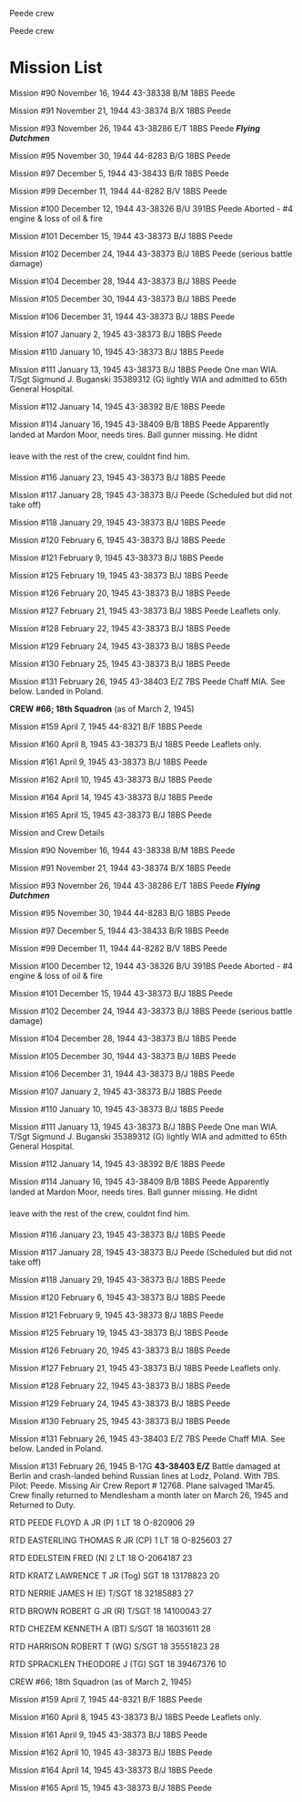 





Peede crew






 




Peede crew

# Mission List

Mission #90 November 16, 1944 43-38338 B/M 18BS Peede

Mission #91 November 21, 1944 43-38374 B/X 18BS Peede

Mission #93 November 26, 1944 43-38286 E/T 18BS Peede ***Flying
Dutchmen***

Mission #95 November 30, 1944 44-8283 B/G 18BS Peede

Mission #97 December 5, 1944 43-38433 B/R 18BS Peede

Mission #99 December 11, 1944 44-8282 B/V 18BS Peede

Mission #100 December 12, 1944 43-38326 B/U 391BS
Peede Aborted \- #4 engine \& loss of oil \&
fire

Mission #101 December 15, 1944 43-38373 B/J 18BS Peede

Mission #102 December 24, 1944 43-38373 B/J 18BS Peede
(serious battle damage)

Mission #104 December 28, 1944 43-38373 B/J 18BS Peede

Mission #105 December 30, 1944 43-38373 B/J 18BS Peede

Mission #106 December 31, 1944 43-38373 B/J 18BS Peede

Mission #107 January 2, 1945 43-38373 B/J 18BS Peede

Mission #110 January 10, 1945 43-38373 B/J 18BS Peede

Mission #111 January 13, 1945 43-38373 B/J 18BS
Peede
One man WIA. T/Sgt Sigmund J. Buganski 35389312 (G) lightly WIA and admitted to
65th General Hospital.

Mission #112 January 14, 1945 43-38392 B/E 18BS Peede

Mission #114
January 16, 1945 43-38409 B/B 18BS
Peede
Apparently landed at Mardon Moor, needs tires. Ball gunner missing. He didnt

leave with the
rest of the crew, couldnt find him.

Mission #116 January 23, 1945 43-38373 B/J 18BS Peede

Mission #117 January 28, 1945 43-38373 B/J
Peede
(Scheduled but did not take off)

Mission #118 January 29, 1945 43-38373 B/J 18BS Peede

Mission #120 February 6, 1945 43-38373 B/J 18BS Peede

Mission #121 February 9, 1945 43-38373 B/J 18BS Peede

Mission #125 February 19, 1945 43-38373 B/J 18BS Peede

Mission #126 February 20, 1945 43-38373 B/J 18BS Peede

Mission #127 February 21, 1945 43-38373 B/J 18BS
Peede Leaflets
only.

Mission #128 February 22, 1945 43-38373 B/J 18BS Peede

Mission #129 February 24, 1945 43-38373 B/J 18BS Peede

Mission #130 February 25, 1945 43-38373 B/J 18BS Peede

Mission #131 February 26, 1945 43-38403 E/Z 7BS
Peede
Chaff MIA. See below. Landed in Poland.

**CREW #66; 18th Squadron** (as of March 2,
1945\)

Mission #159 April 7, 1945 44-8321 B/F 18BS Peede

Mission #160 April 8, 1945 43-38373 B/J 18BS
Peede Leaflets only.

Mission #161 April 9, 1945 43-38373 B/J 18BS Peede

Mission #162 April 10, 1945 43-38373 B/J 18BS Peede

Mission #164 April 14, 1945 43-38373 B/J 18BS Peede

Mission #165 April 15, 1945 43-38373 B/J 18BS Peede

Mission
and Crew Details

Mission #90 November 16, 1944 43-38338 B/M 18BS Peede

Mission #91 November 21, 1944 43-38374 B/X 18BS Peede

Mission #93 November 26, 1944 43-38286 E/T 18BS Peede ***Flying
Dutchmen*** 

Mission #95 November 30, 1944 44-8283 B/G 18BS Peede

Mission #97 December 5, 1944 43-38433 B/R 18BS Peede

Mission #99 December 11, 1944 44-8282 B/V 18BS Peede

Mission #100 December 12, 1944 43-38326 B/U 391BS
Peede Aborted \- #4 engine \& loss of oil \&
fire

Mission #101 December 15, 1944 43-38373 B/J 18BS Peede

Mission #102 December 24, 1944 43-38373 B/J 18BS Peede
(serious battle damage)

Mission #104 December 28, 1944 43-38373 B/J 18BS Peede

Mission #105 December 30, 1944 43-38373 B/J 18BS Peede

Mission #106 December 31, 1944 43-38373 B/J 18BS Peede

Mission #107 January 2, 1945 43-38373 B/J 18BS Peede

Mission #110 January 10, 1945 43-38373 B/J 18BS Peede

Mission #111 January 13, 1945 43-38373 B/J 18BS
Peede
One man WIA. T/Sgt Sigmund J. Buganski 35389312 (G) lightly WIA and admitted to
65th General Hospital.

Mission #112 January 14, 1945 43-38392 B/E 18BS Peede

Mission #114
January 16, 1945 43-38409 B/B 18BS Peede
Apparently landed at Mardon Moor, needs tires. Ball gunner missing. He didnt

leave with the
rest of the crew, couldnt find him.

Mission #116 January 23, 1945 43-38373 B/J 18BS Peede

Mission #117 January 28, 1945 43-38373 B/J
Peede
(Scheduled but did not take off)

Mission #118 January 29, 1945 43-38373 B/J 18BS Peede

Mission #120 February 6, 1945 43-38373 B/J 18BS Peede

Mission #121 February 9, 1945 43-38373 B/J 18BS Peede

Mission #125 February 19, 1945 43-38373 B/J 18BS Peede

Mission #126 February 20, 1945 43-38373 B/J 18BS Peede

Mission #127 February 21, 1945 43-38373 B/J 18BS
Peede Leaflets
only.

Mission #128 February 22, 1945 43-38373 B/J 18BS Peede

Mission #129 February 24, 1945 43-38373 B/J 18BS Peede

Mission #130 February 25, 1945 43-38373 B/J 18BS Peede

Mission #131 February 26, 1945 43-38403 E/Z 7BS
Peede
Chaff MIA. See below. Landed in Poland.

Mission #131 February 26, 1945 B-17G **43-38403 E/Z**
Battle damaged at Berlin and crash-landed behind Russian lines at Lodz, Poland.
With 7BS. Pilot: Peede. Missing Air Crew Report \# 12768\. Plane salvaged 1Mar45.
Crew finally returned to Mendlesham a month later on March 26, 1945 and
Returned to Duty.

RTD PEEDE FLOYD A JR
(P)
1 LT
18
O-820906
29

RTD EASTERLING THOMAS R JR
(CP) 1
LT
18
O-825603
27

RTD EDELSTEIN FRED
(N)
2 LT
18
O-2064187
23

RTD KRATZ LAWRENCE T JR
(Tog)
SGT
18
13178823
20

RTD NERRIE JAMES H
(E)
T/SGT
18
32185883
27

RTD BROWN ROBERT G JR
(R)
T/SGT
18 14100043
27

RTD CHEZEM KENNETH A (BT)
S/SGT
18
16031611
28

RTD HARRISON ROBERT T
(WG)
S/SGT
18
35551823
28

RTD SPRACKLEN THEODORE J
(TG)
SGT
18
39467376
10

CREW #66; 18th Squadron (as of March 2, 1945\)

Mission #159 April 7, 1945 44-8321 B/F 18BS Peede

Mission #160 April 8, 1945 43-38373 B/J 18BS
Peede Leaflets only.

Mission #161 April 9, 1945 43-38373 B/J 18BS Peede

Mission #162 April 10, 1945 43-38373 B/J 18BS Peede

Mission #164 April 14, 1945 43-38373 B/J 18BS Peede

Mission #165 April 15, 1945 43-38373 B/J 18BS Peede




